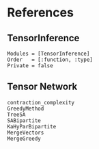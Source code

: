 # References

## TensorInference
```@autodocs
Modules = [TensorInference]
Order   = [:function, :type]
Private = false
```

## Tensor Network
```@docs
contraction_complexity
GreedyMethod
TreeSA
SABipartite
KaHyParBipartite
MergeVectors
MergeGreedy
```